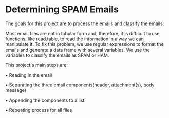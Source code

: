 # Determining SPAM Emails

The goals for this project are to process the emails and classify the emails.

Most email files are not in tabular form and, therefore, it is difficult to use functions, like read.table, to read the information in a way we can manipulate it. To fix this problem, we use regular expressions to format the emails and generate a data frame with several variables. We use the variables to classify the emails as SPAM or HAM.

This project's main steps are:

• Reading in the email

• Separating the three email components(header, attachment(s), body message)

• Appending the components to a list 

• Repeating process for all files

